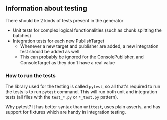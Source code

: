 ## Information about testing 

There should be 2 kinds of tests present in the generator
- Unit tests for complex logical functionalities (such as chunk splitting the batches)
- Integration tests for each new PublishTarget
    - Whenever a new target and publisher are added, a new integration test should be added as well
    - This can probably be ignored for the ConsolePublisher, and ConsoleTarget as they don't have a real value

### How to run the tests

The library used for the testing is called `pytest`, so all that's required to run the tests is to run `pytest` command.
This will run both unit and integration tests (all files with the `test_*.py` or `*_test.py` pattern).

Why pytest? It has better syntax than `unittest`, uses plain asserts, and has support for fixtures which are handy in integration testing.
